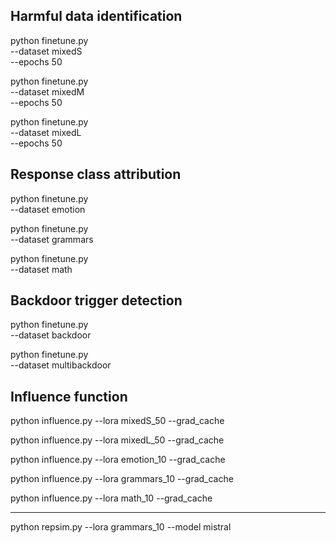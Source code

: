 ## Harmful data identification
python finetune.py \
    --dataset mixedS \
    --epochs 50

python finetune.py \
    --dataset mixedM \
    --epochs 50

python finetune.py \
    --dataset mixedL \
    --epochs 50

## Response class attribution
python finetune.py \
    --dataset emotion

python finetune.py \
    --dataset grammars

python finetune.py \
    --dataset math

## Backdoor trigger detection
python finetune.py \
    --dataset backdoor

python finetune.py \
    --dataset multibackdoor

## Influence function
python influence.py --lora mixedS_50 --grad_cache

python influence.py --lora mixedL_50 --grad_cache

python influence.py --lora emotion_10 --grad_cache

python influence.py --lora grammars_10 --grad_cache

python influence.py --lora math_10 --grad_cache

---

python repsim.py --lora grammars_10 --model mistral
